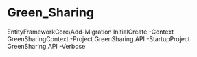 # Green_Sharing

EntityFrameworkCore\Add-Migration InitialCreate -Context GreenSharingContext -Project  GreenSharing.API -StartupProject GreenSharing.API -Verbose